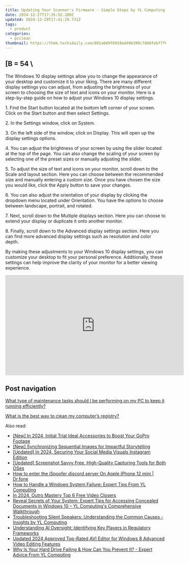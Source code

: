 ```yaml
---
title: Updating Your Scanner's Firmware - Simple Steps by YL Computing
date: 2024-12-27T17:35:52.280Z
updated: 2024-12-29T17:41:29.731Z
tags:
  - product
categories:
  - pcclean
thumbnail: https://thmb.techidaily.com/691a0d9f6910ad496390c7d88febf7f6a054b2a526595909cdbd9daef2d1d484.jpg
---
```


## \[B = 54 \

The Windows 10 display settings allow you to change the appearance of your desktop and customize it to your liking. There are many different display settings you can adjust, from adjusting the brightness of your screen to choosing the size of text and icons on your monitor. Here is a step-by-step guide on how to adjust your Windows 10 display settings. 

1\. Find the Start button located at the bottom left corner of your screen. Click on the Start button and then select Settings.

2\. In the Settings window, click on System.

3\. On the left side of the window, click on Display. This will open up the display settings options. 

4\. You can adjust the brightness of your screen by using the slider located at the top of the page. You can also change the scaling of your screen by selecting one of the preset sizes or manually adjusting the slider.

5\. To adjust the size of text and icons on your monitor, scroll down to the Scale and layout section. Here you can choose between the recommended size and manually entering a custom size. Once you have chosen the size you would like, click the Apply button to save your changes.

6\. You can also adjust the orientation of your display by clicking the dropdown menu located under Orientation. You have the options to choose between landscape, portrait, and rotated.

7\. Next, scroll down to the Multiple displays section. Here you can choose to extend your display or duplicate it onto another monitor.

8\. Finally, scroll down to the Advanced display settings section. Here you can find more advanced display settings such as resolution and color depth. 

By making these adjustments to your Windows 10 display settings, you can customize your desktop to fit your personal preference. Additionally, these settings can help improve the clarity of your monitor for a better viewing experience.

<!-- affiliate ads begin -->
<iframe width="560" height="315" src="https://www.youtube.com/embed/fJlICvacgJY?si=jNeijBVj7ia4ammA" title="YouTube video player" frameborder="0" allow="accelerometer; autoplay; clipboard-write; encrypted-media; gyroscope; picture-in-picture; web-share" referrerpolicy="strict-origin-when-cross-origin" allowfullscreen></iframe>
<!-- affiliate ads end -->

## Post navigation

[What type of maintenance tasks should I be performing on my PC to keep it running efficiently?](https://tools.techidaily.com/pcclean/products/)

[What is the best way to clean my computer’s registry?](https://tools.techidaily.com/pcclean/products/)

<ins class="adsbygoogle"
     style="display:block"
     data-ad-format="autorelaxed"
     data-ad-client="ca-pub-7571918770474297"
     data-ad-slot="1223367746"></ins>

<ins class="adsbygoogle"
     style="display:block"
     data-ad-client="ca-pub-7571918770474297"
     data-ad-slot="8358498916"
     data-ad-format="auto"
     data-full-width-responsive="true"></ins>

<span class="atpl-alsoreadstyle">Also read:</span>
<div><ul>
<li><a href="https://article-tips.techidaily.com/new-in-2024-initial-trial-ideal-accessories-to-boost-your-gopro-footage/"><u>[New] In 2024, Initial Trial Ideal Accessories to Boost Your GoPro Footage</u></a></li>
<li><a href="https://some-tips.techidaily.com/new-synchronizing-sequential-images-for-impactful-storytelling/"><u>[New] Synchronizing Sequential Images for Impactful Storytelling</u></a></li>
<li><a href="https://instagram-video-recordings.techidaily.com/updated-in-2024-securing-your-social-media-visuals-instagram-edition/"><u>[Updated] In 2024, Securing Your Social Media Visuals Instagram Edition</u></a></li>
<li><a href="https://video-screen-grab.techidaily.com/updated-screenshot-savvy-free-high-quality-capturing-tools-for-both-oses/"><u>[Updated] Screenshot Savvy Free, High-Quality Capturing Tools for Both OSes</u></a></li>
<li><a href="https://ios-pokemon-go.techidaily.com/how-to-enter-the-ispoofer-discord-server-on-apple-iphone-12-mini-drfone-by-drfone-virtual-ios/"><u>How to enter the iSpoofer discord server On Apple iPhone 12 mini | Dr.fone</u></a></li>
<li><a href="https://win-exclusive.techidaily.com/how-to-handle-a-windows-system-failure-expert-tips-from-yl-computing/"><u>How to Handle a Windows System Failure: Expert Tips From YL Computing</u></a></li>
<li><a href="https://youtube-lab.techidaily.com/24-outro-mastery-top-6-free-video-closers/"><u>In 2024, Outro Mastery Top 6 Free Video Closers</u></a></li>
<li><a href="https://win-exclusive.techidaily.com/reveal-secrets-of-your-system-expert-tips-for-accessing-concealed-documents-in-windows-10-yl-computings-comprehensive-walkthrough/"><u>Reveal Secrets of Your System: Expert Tips for Accessing Concealed Documents in Windows 10 – YL Computing's Comprehensive Walkthrough</u></a></li>
<li><a href="https://win-exclusive.techidaily.com/troubleshooting-silent-speakers-understanding-the-common-causes-insights-by-yl-computing/"><u>Troubleshooting Silent Speakers: Understanding the Common Causes - Insights by YL Computing</u></a></li>
<li><a href="https://tech-hub.techidaily.com/understanding-ai-oversight-identifying-key-players-in-regulatory-frameworks/"><u>Understanding AI Oversight: Identifying Key Players in Regulatory Frameworks</u></a></li>
<li><a href="https://video-creation-software.techidaily.com/updated-2024-approved-top-rated-avi-editor-for-windows-8-advanced-video-editing-features/"><u>Updated 2024 Approved Top-Rated AVI Editor for Windows 8 Advanced Video Editing Features</u></a></li>
<li><a href="https://win-exclusive.techidaily.com/why-is-your-hard-drive-failing-and-how-can-you-prevent-it-expert-advice-from-yl-computing/"><u>Why Is Your Hard Drive Failing & How Can You Prevent It? - Expert Advice From YL Computing</u></a></li>
</ul></div>


